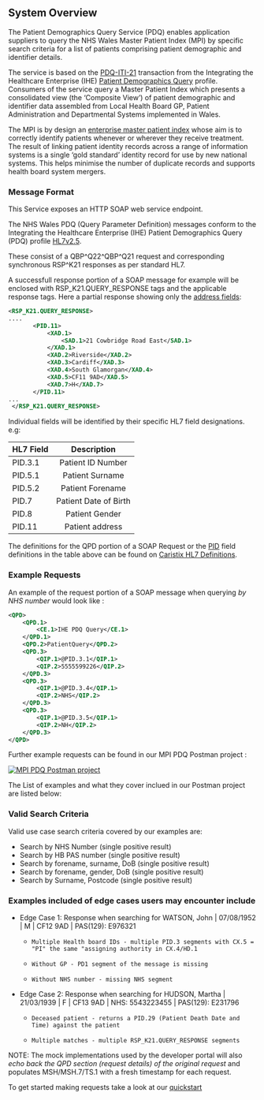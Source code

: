 ## System Overview

The Patient Demographics Query Service (PDQ) enables application suppliers to query the NHS Wales Master Patient Index (MPI) by specific search criteria for a list of patients comprising patient demographic and identifier details. 

The service is based on the [PDQ-ITI-21](https://oehf.github.io/ipf-docs/docs/ihe/iti21/) transaction from the Integrating the Healthcare Enterprise (IHE) [Patient Demographics Query](https://wiki.ihe.net/index.php/Patient_Demographics_Query) profile. Consumers of the service query a Master Patient Index which presents a consolidated view (the ‘Composite View’) of patient demographic and identifier data assembled from Local Health Board GP, Patient Administration and Departmental Systems implemented in Wales. 

The MPI is by design an [enterprise master patient index](https://en.wikipedia.org/wiki/Enterprise_master_patient_index "Enterprise master patient index") whose aim is to correctly identify patients whenever or wherever they receive treatment. The result of linking patient identity records across a range of information systems is a single ‘gold standard’ identity record for use by new national systems. This helps minimise the number of duplicate records and supports health board system mergers.

### Message Format 
This Service exposes an HTTP SOAP web service endpoint.

The NHS Wales PDQ (Query Parameter Definition) messages conform to the Integrating the Healthcare Enterprise (IHE) Patient Demographics Query (PDQ) profile [HL7v2.5](https://hl7-definition.caristix.com/v2/HL7v2.5/Segments). 

These consist of a QBP^Q22^QBP^Q21 request and corresponding synchronous RSP^K21 responses as per standard HL7.

A successfull response portion of a SOAP message for example will be enclosed with RSP_K21.QUERY_RESPONSE tags and the applicable response tags. Here a partial response showing only the [address fields](https://hl7-definition.caristix.com/v2/HL7v2.3/Fields/PID.11):
 
 ```xml
 <RSP_K21.QUERY_RESPONSE> 
 .... 
        <PID.11>
            <XAD.1>
                <SAD.1>21 Cowbridge Road East</SAD.1>
            </XAD.1>
            <XAD.2>Riverside</XAD.2>
            <XAD.3>Cardiff</XAD.3>
            <XAD.4>South Glamorgan</XAD.4>
            <XAD.5>CF11 9AD</XAD.5>
            <XAD.7>H</XAD.7>
        </PID.11>
...
  </RSP_K21.QUERY_RESPONSE>
 ```

Individual fields will be identified by their specific HL7 field designations. e.g:

| HL7 Field | Description             |   
|-----------|:-----------------------:| 
| PID.3.1   | Patient ID Number       | 
| PID.5.1   | Patient Surname         |  
| PID.5.2   | Patient Forename        | 
| PID.7     | Patient Date of Birth   | 
| PID.8     | Patient Gender          | 
| PID.11    | Patient address         | 

The definitions for the QPD portion of a SOAP Request or the [PID](https://hl7-definition.caristix.com/v2/HL7v2.4/Segments/PID) field definitions in the table above can be found on [Caristix HL7 Definitions](https://hl7-definition.caristix.com/v2/HL7v2.7/Segments/QPD).

### Example Requests

An example of the request portion of a SOAP message when querying *by NHS number* would look like : 

```xml
<QPD>
    <QPD.1>
        <CE.1>IHE PDQ Query</CE.1>
    </QPD.1>
    <QPD.2>PatientQuery</QPD.2>
    <QPD.3>
        <QIP.1>@PID.3.1</QIP.1>
        <QIP.2>5555599226</QIP.2>
    </QPD.3>
    <QPD.3>
        <QIP.1>@PID.3.4</QIP.1>
        <QIP.2>NHS</QIP.2>
    </QPD.3>
    <QPD.3>
        <QIP.1>@PID.3.5</QIP.1>
        <QIP.2>NH</QIP.2>
    </QPD.3>
</QPD>
```

Further example requests can be found in our MPI PDQ Postman project :

[![MPI PDQ Postman project](https://run.pstmn.io/button.svg)](https://app.getpostman.com/run-collection/f54d6238f91e83aa9aaf)

The List of examples and what they cover inclued in our Postman project are listed below:

### Valid Search Criteria

Valid use case search criteria covered by our examples are:

* Search by NHS Number (single positive result)
* Search by HB PAS number (single positive result)
* Search by forename, surname, DoB (single positive result)
* Search by forename, gender, DoB (single positive result)
* Search by Surname, Postcode (single positive result)

### Examples included of edge cases users may encounter include

* Edge Case 1: Response when searching for WATSON, John | 07/08/1952 | M | CF12 9AD | PAS(129): E976321
   -     Multiple Health board IDs - multiple PID.3 segments with CX.5 = "PI" the same "assigning authority in CX.4/HD.1
   -     Without GP - PD1 segment of the message is missing
   -     Without NHS number - missing NHS segment

* Edge Case 2: Response when searching for HUDSON, Martha | 21/03/1939 | F | CF13 9AD | NHS: 5543223455 | PAS(129): E231796
   -     Deceased patient - returns a PID.29 (Patient Death Date and Time) against the patient
   -     Multiple matches - multiple RSP_K21.QUERY_RESPONSE segments

NOTE: The mock implementations used by the developer portal will also *echo back the QPD section (request details) of the original request* and populates MSH/MSH.7/TS.1 with a fresh timestamp for each request.

To get started making requests take a look at our [quickstart](/pdq/api-guide/quickstart)



